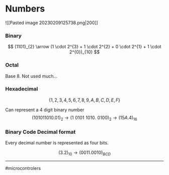 # Numbers

![[Pasted image 20230209125738.png|200]]

### Binary

$$
(1101)_{2} \arrow (1 \cdot 2^{3} + 1 \cdot 2^{2} + 0 \cdot 2^{1} + 1 \cdot 2^{0})_{10}  
$$

### Octal
Base $8$. Not used much...

### Hexadecimal
$$\{1, 2, 3, 4, 5, 6, 7, 8, 9, A, B ,C ,D, E, F\}$$

Can represent a 4 digit binary number
$$(101011010.01)_{2} \rightarrow (1\,\,0101\,\,1010. \,\,0100)_{2} \rightarrow (15A.4)_{16}$$

### Binary Code Decimal format
Every decimal number is represented as four bits.

$$(3.2)_{10} \rightarrow (0011.0010)_{BCD}$$

---
#microcontrolers 